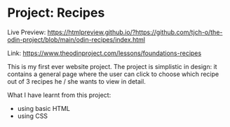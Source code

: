 # Project: Recipes

Live Preview: https://htmlpreview.github.io/?https://github.com/tjch-o/the-odin-project/blob/main/odin-recipes/index.html

Link: https://www.theodinproject.com/lessons/foundations-recipes

This is my first ever website project. The project is simplistic in design: it contains a general page where the user can click
to choose which recipe out of 3 recipes he / she wants to view in detail.

What I have learnt from this project:
- using basic HTML 
- using CSS 
